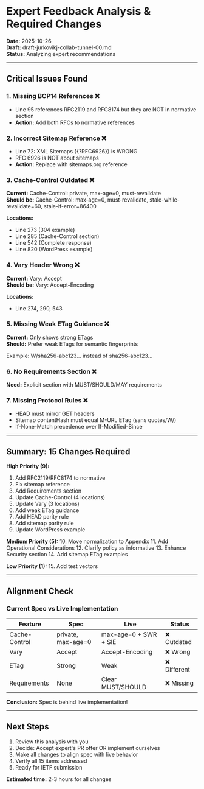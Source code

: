 # Expert Feedback Analysis & Required Changes

**Date:** 2025-10-26  
**Draft:** draft-jurkovikj-collab-tunnel-00.md  
**Status:** Analyzing expert recommendations

---

## Critical Issues Found

### 1. Missing BCP14 References ❌
- Line 95 references RFC2119 and RFC8174 but they are NOT in normative section
- **Action:** Add both RFCs to normative references

### 2. Incorrect Sitemap Reference ❌
- Line 72: XML Sitemaps {{?RFC6926}} is WRONG
- RFC 6926 is NOT about sitemaps
- **Action:** Replace with sitemaps.org reference

### 3. Cache-Control Outdated ❌
**Current:** Cache-Control: private, max-age=0, must-revalidate  
**Should be:** Cache-Control: max-age=0, must-revalidate, stale-while-revalidate=60, stale-if-error=86400

**Locations:**
- Line 273 (304 example)
- Line 285 (Cache-Control section)
- Line 542 (Complete response)
- Line 820 (WordPress example)

### 4. Vary Header Wrong ❌
**Current:** Vary: Accept  
**Should be:** Vary: Accept-Encoding

**Locations:**
- Line 274, 290, 543

### 5. Missing Weak ETag Guidance ❌
**Current:** Only shows strong ETags  
**Should:** Prefer weak ETags for semantic fingerprints

Example: W/sha256-abc123... instead of sha256-abc123...

### 6. No Requirements Section ❌
**Need:** Explicit section with MUST/SHOULD/MAY requirements

### 7. Missing Protocol Rules ❌
- HEAD must mirror GET headers
- Sitemap contentHash must equal M-URL ETag (sans quotes/W/)
- If-None-Match precedence over If-Modified-Since

---

## Summary: 15 Changes Required

**High Priority (9):**
1. Add RFC2119/RFC8174 to normative
2. Fix sitemap reference  
3. Add Requirements section
4. Update Cache-Control (4 locations)
5. Update Vary (3 locations)
6. Add weak ETag guidance
7. Add HEAD parity rule
8. Add sitemap parity rule
9. Update WordPress example

**Medium Priority (5):**
10. Move normalization to Appendix
11. Add Operational Considerations
12. Clarify policy as informative
13. Enhance Security section
14. Add sitemap ETag examples

**Low Priority (1):**
15. Add test vectors

---

## Alignment Check

### Current Spec vs Live Implementation

| Feature | Spec | Live | Status |
|---------|------|------|--------|
| Cache-Control | private, max-age=0 | max-age=0 + SWR + SIE | ❌ Outdated |
| Vary | Accept | Accept-Encoding | ❌ Wrong |
| ETag | Strong | Weak | ❌ Different |
| Requirements | None | Clear MUST/SHOULD | ❌ Missing |

**Conclusion:** Spec is behind live implementation\!

---

## Next Steps

1. Review this analysis with you
2. Decide: Accept expert's PR offer OR implement ourselves
3. Make all changes to align spec with live behavior
4. Verify all 15 items addressed
5. Ready for IETF submission

**Estimated time:** 2-3 hours for all changes
